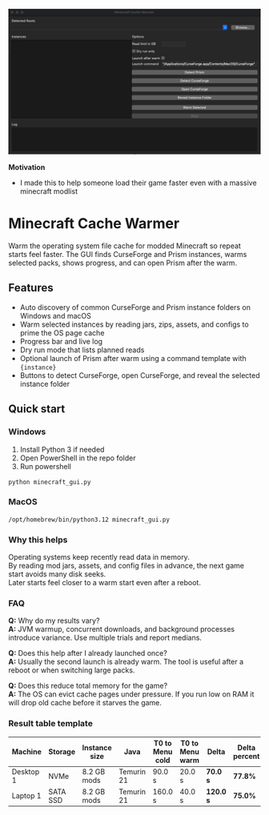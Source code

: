 <p align="center">
  <img src="hero.png" alt="minecraft-cache-warmer" width="900">
</p>

**Motivation**
* I made this to help someone load their game faster even with a massive minecraft modlist

# Minecraft Cache Warmer

Warm the operating system file cache for modded Minecraft so repeat starts feel faster. The GUI finds CurseForge and Prism instances, warms selected packs, shows progress, and can open Prism after the warm.

## Features
* Auto discovery of common CurseForge and Prism instance folders on Windows and macOS  
* Warm selected instances by reading jars, zips, assets, and configs to prime the OS page cache  
* Progress bar and live log  
* Dry run mode that lists planned reads  
* Optional launch of Prism after warm using a command template with `{instance}`  
* Buttons to detect CurseForge, open CurseForge, and reveal the selected instance folder

## Quick start

### Windows
1. Install Python 3 if needed  
2. Open PowerShell in the repo folder  
3. Run
powershell
```
python minecraft_gui.py
```

### MacOS
```
/opt/homebrew/bin/python3.12 minecraft_gui.py
```

### Why this helps

Operating systems keep recently read data in memory.  
By reading mod jars, assets, and config files in advance, the next game start avoids many disk seeks.  
Later starts feel closer to a warm start even after a reboot.

### FAQ

**Q:** Why do my results vary?  
**A:** JVM warmup, concurrent downloads, and background processes introduce variance. Use multiple trials and report medians.

**Q:** Does this help after I already launched once?  
**A:** Usually the second launch is already warm. The tool is useful after a reboot or when switching large packs.

**Q:** Does this reduce total memory for the game?  
**A:** The OS can evict cache pages under pressure. If you run low on RAM it will drop old cache before it starves the game.


### Result table template

<table>
  <thead>
    <tr>
      <th>Machine</th>
      <th>Storage</th>
      <th>Instance size</th>
      <th>Java</th>
      <th>T0 to Menu cold</th>
      <th>T0 to Menu warm</th>
      <th>Delta</th>
      <th>Delta percent</th>
    </tr>
  </thead>
  <tbody>
    <tr>
      <td>Desktop 1</td>
      <td>NVMe</td>
      <td>8.2 GB mods</td>
      <td>Temurin 21</td>
      <td>90.0 s</td>
      <td>20.0 s</td>
      <td><strong>70.0 s</strong></td>
      <td><strong>77.8%</strong></td>
    </tr>
    <tr>
      <td>Laptop 1</td>
      <td>SATA SSD</td>
      <td>8.2 GB mods</td>
      <td>Temurin 21</td>
      <td>160.0 s</td>
      <td>40.0 s</td>
      <td><strong>120.0 s</strong></td>
      <td><strong>75.0%</strong></td>
    </tr>
  </tbody>
</table>




